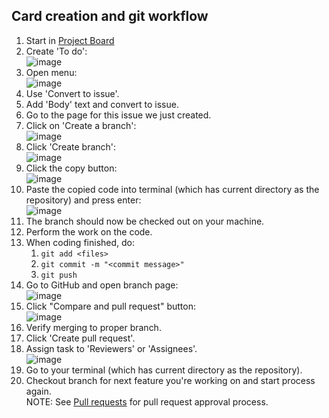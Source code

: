 ## Card creation and git workflow

1. Start in [Project Board](https://github.com/jperez0917/octo-computing-machine/projects/1)
1. Create 'To do':  
     ![image](https://user-images.githubusercontent.com/47562501/165533119-6931f8f5-3cbc-4004-873c-fc14e6386a64.png)
1. Open menu:  
     ![image](https://user-images.githubusercontent.com/47562501/165534162-36e96a4f-a2a0-4ce2-8e30-e21ab8b8b6c6.png)
1. Use 'Convert to issue'.
1. Add 'Body' text and convert to issue.
1. Go to the page for this issue we just created.
1. Click on 'Create a branch':  
     ![image](https://user-images.githubusercontent.com/47562501/165170721-15299073-46d2-4627-932e-efe48c694a0a.png)
1. Click 'Create branch':  
     ![image](https://user-images.githubusercontent.com/47562501/165535128-3bfbd5e8-533e-471a-bf57-10f42300bd2e.png)
1. Click the copy button:  
     ![image](https://user-images.githubusercontent.com/47562501/165535286-a7d073dd-470f-42ff-b644-56fa331c8cb6.png)
1. Paste the copied code into terminal (which has current directory as the repository) and press enter:  
     ![image](https://user-images.githubusercontent.com/47562501/165535615-f1d693c4-b5b2-4019-afe4-5c8d3cc0f58e.png)
1. The branch should now be checked out on your machine.
1. Perform the work on the code.
1. When coding finished, do:  
     1. `git add <files>`
     1. `git commit -m "<commit message>"`
     1. `git push`
1. Go to GitHub and open branch page:  
     ![image](https://user-images.githubusercontent.com/47562501/165536379-48369928-361a-4fe1-ab48-0a76a614c473.png)
1. Click "Compare and pull request" button:  
     ![image](https://user-images.githubusercontent.com/47562501/165536531-b6f57bcc-fc65-4c0c-8761-c01e28e09afc.png)
1. Verify merging to proper branch.
1. Click 'Create pull request'.
1. Assign task to 'Reviewers' or 'Assignees'.  
     ![image](https://user-images.githubusercontent.com/47562501/165537125-25fa2e96-32eb-4a9c-ae53-8aeb8ee95791.png)
1. Go to your terminal (which has current directory as the repository).
1. Checkout branch for next feature you're working on and start process again.  
NOTE: See [Pull requests]() for pull request approval process.
